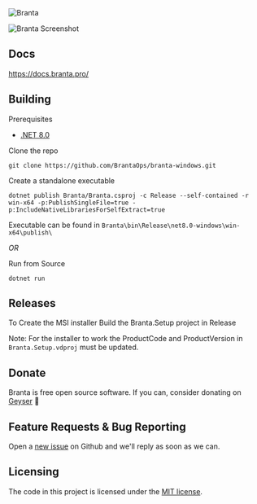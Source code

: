 <picture>
  <source media="(prefers-color-scheme: dark)" srcset="Branta/Assets/goldwhitecropped.png">
  <source media="(prefers-color-scheme: light)" srcset="Branta/Assets/goldblackcropped.jpg">
  <img alt="Branta" src="Branta/Assets/goldblackcropped.jpg">
</picture>

![Branta Screenshot](https://github.com/BrantaOps/branta-windows/assets/110685100/b2548673-3f08-46c5-8f10-428e0394e16f)


## Docs
https://docs.branta.pro/

## Building

Prerequisites 
 - [.NET 8.0](https://dotnet.microsoft.com/en-us/download/dotnet/8.0)

Clone the repo
```
git clone https://github.com/BrantaOps/branta-windows.git
```

Create a standalone executable
```
dotnet publish Branta/Branta.csproj -c Release --self-contained -r win-x64 -p:PublishSingleFile=true -p:IncludeNativeLibrariesForSelfExtract=true
```
Executable can be found in `Branta\bin\Release\net8.0-windows\win-x64\publish\`

*OR*

Run from Source
```
dotnet run
```

## Releases

To Create the MSI installer Build the Branta.Setup project in Release

Note: For the installer to work the ProductCode and ProductVersion in `Branta.Setup.vdproj` must be updated.

## Donate

Branta is free open source software. If you can, consider donating on [Geyser](https://geyser.fund/project/branta) 🙏


## Feature Requests & Bug Reporting

Open a [new issue](https://github.com/BrantaOps/branta-windows/issues/new) on Github and we'll reply as soon as we can.


## Licensing

The code in this project is licensed under the [MIT license](LICENSE.txt).
